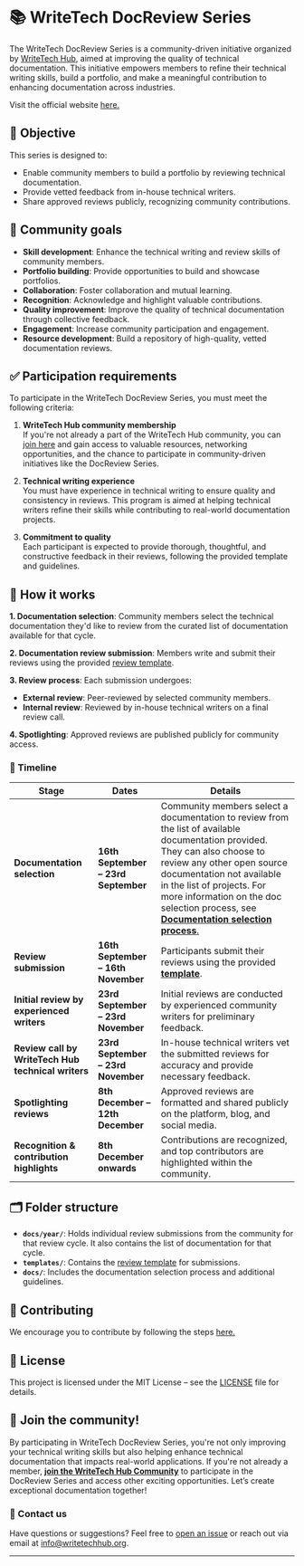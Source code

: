 # 📚 WriteTech DocReview Series

The WriteTech DocReview Series is a community-driven initiative organized by [WriteTech Hub](https://writetechhub.org/), aimed at improving the quality of technical documentation. This initiative empowers members to refine their technical writing skills, build a portfolio, and make a meaningful contribution to enhancing documentation across industries.

Visit the official website [here.](https://writetech-doc-review.super-dust-84a2.workers.dev/)


## 🎯 Objective

This series is designed to:
- Enable community members to build a portfolio by reviewing technical documentation.
- Provide vetted feedback from in-house technical writers.
- Share approved reviews publicly, recognizing community contributions.


## 🌟 Community goals

- **Skill development**: Enhance the technical writing and review skills of community members.
- **Portfolio building**: Provide opportunities to build and showcase portfolios.
- **Collaboration**: Foster collaboration and mutual learning.
- **Recognition**: Acknowledge and highlight valuable contributions.
- **Quality improvement**: Improve the quality of technical documentation through collective feedback.
- **Engagement**: Increase community participation and engagement.
- **Resource development**: Build a repository of high-quality, vetted documentation reviews.


## ✅ Participation requirements

To participate in the WriteTech DocReview Series, you must meet the following criteria:

1. **WriteTech Hub community membership**  
   If you're not already a part of the WriteTech Hub community, you can [join here](https://writetechhub.org/our-community/) and gain access to valuable resources, networking opportunities, and the chance to participate in community-driven initiatives like the DocReview Series.

2. **Technical writing experience**  
   You must have experience in technical writing to ensure quality and consistency in reviews. This program is aimed at helping technical writers refine their skills while contributing to real-world documentation projects.

3. **Commitment to quality**  
   Each participant is expected to provide thorough, thoughtful, and constructive feedback in their reviews, following the provided template and guidelines.


## 🌟 How it works

**1. Documentation selection**: Community members select the technical documentation they'd like to review from the curated list of documentation available for that cycle.

**2. Documentation review submission**: Members write and submit their reviews using the provided [review template](templates/review-template.md).

**3. Review process**: Each submission undergoes:
   - **External review**: Peer-reviewed by selected community members.
   - **Internal review**: Reviewed by in-house technical writers on a final review call.

**4. Spotlighting**: Approved reviews are published publicly for community access.


### 📅 Timeline

| **Stage**                               | **Dates**                        | **Details**                                                                                               |
|-----------------------------------------|----------------------------------|-----------------------------------------------------------------------------------------------------------|
| **Documentation selection**             | **16th September – 23rd September** | Community members select a documentation to review from the list of available documentation provided. They can also choose to review any other open source documentation not available in the list of projects. For more information on the doc selection process, see [**Documentation selection process**.](docs/doc-selection-process.md)    |
| **Review submission**                   | **16th September – 16th November** | Participants submit their reviews using the provided [**template**](templates/review-template.md). |
| **Initial review by experienced writers**| **23rd September – 23rd November** | Initial reviews are conducted by experienced community writers for preliminary feedback.                   |
| **Review call by WriteTech Hub technical writers**| **23rd September – 23rd November**      | In-house technical writers vet the submitted reviews for accuracy and provide necessary feedback.          |
| **Spotlighting reviews**           | **8th December – 12th December**     | Approved reviews are formatted and shared publicly on the platform, blog, and social media.                |
| **Recognition & contribution highlights**| **8th December onwards**           | Contributions are recognized, and top contributors are highlighted within the community.                  |

## 🗂 Folder structure

- **`docs/year/`**: Holds individual review submissions from the community for that review cycle. It also contains the list of documentation for that cycle.
- **`templates/`**: Contains the [review template](templates/review-template.md) for submissions.
- **`docs/`**: Includes the documentation selection process and additional guidelines.


## 🤝 Contributing

We encourage you to contribute by following the steps [here.](CONTRIBUTING.md)

## 📜 License

This project is licensed under the MIT License – see the [LICENSE](LICENSE) file for details.


## 🚀 Join the community!

By participating in WriteTech DocReview Series, you're not only improving your technical writing skills but also helping enhance technical documentation that impacts real-world applications. If you're not already a member, [**join the WriteTech Hub Community**](https://writetechhub.org/our-community/) to participate in the DocReview Series and access other exciting opportunities. Let’s create exceptional documentation together!


### 📧 Contact us

Have questions or suggestions? Feel free to [open an issue](https://github.com/WriteTech-Hub/writetech-doc-review/issues) or reach out via email at [info@writetechhub.org](mailto:info@writetechhub.org).

---

